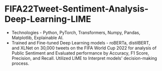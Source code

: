 # FIFA22Tweet-Sentiment-Analysis-Deep-Learning-LIME
- Technologies - Python, PyTorch, Transformers, Numpy, Pandas, Matplotlib, Explainable AI. 
- Trained and Fine-tuned Deep Learning models - roBERTa, distilBERT, and XLNet on 30,000 tweets on the FIFA World Cup 2022 for analysis of Public Sentiment and Evaluated performance by Accuracy, F1 Score, Precision, and Recall. Utilized LIME to Interpret models' decision-making process.
